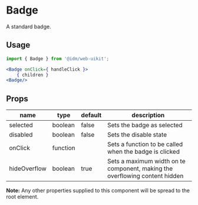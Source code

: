 # Badge

A standard badge.

## Usage

```jsx
import { Badge } from '@idm/web-uikit';

<Badge onClick={ handleClick }>
    { children }
<Badge/>
```

## Props

| name | type | default | description |
| ---- | ---- | ------- | ----------- |
| selected | boolean | false | Sets the badge as selected |
| disabled | boolean | false | Sets the disable state |
| onClick | function | | Sets a function to be called when the badge is clicked |
| hideOverflow | boolean | true | Sets a maximum width on te component, making the overflowing content hidden |


**Note:** Any other properties supplied to this component will be spread to the root element.
